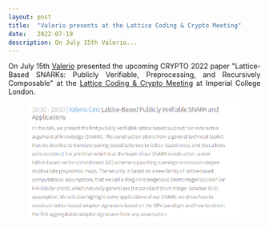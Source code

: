 ```yaml
---
layout: post
title:  "Valerio presents at the Lattice Coding & Crypto Meeting"
date:   2022-07-19
description: On July 15th Valerio...
---
```


<p class="blockquote" align="justify">On July 15th <a href="https://sites.google.com/view/valeriocini/home" target="_blank">Valerio</a> presented the upcoming CRYPTO 2022 paper "Lattice-Based SNARKs: Publicly Verifiable, Preprocessing, and Recursively Composable" at the <a href="http://malb.io/discrete-subgroup/2022/07/15/lattice-meeting/" target="_blank">Lattice Coding & Crypto Meeting</a> at Imperial College London.</p>

<figure>
    <a href="#img1" id="img1s">
      <img src="/assets/img/LCC_meeting.png" width="640px" />
  </a>
  <!-- lightbox container hidden with CSS -->
  <a href="#img1s" class="lightbox" id="img1">
      <span style="background-image: url('/assets/img/LCC_meeting.png')"></span>
  </a>
</figure>


